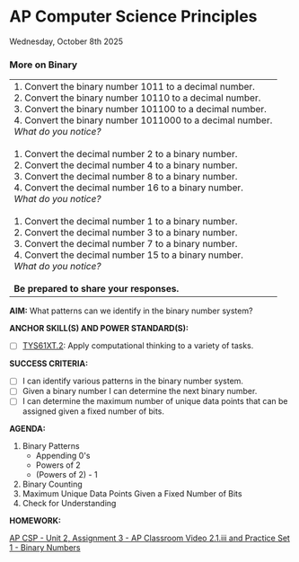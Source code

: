 # AP Computer Science Principles
Wednesday, October 8th 2025

### More on Binary

<table>
  <tr>
    <td>
      1. Convert the binary number 1011 to a decimal number.<br>
      2. Convert the binary number 10110 to a decimal number.<br>
      3. Convert the binary number 101100 to a decimal number.<br>
      4. Convert the binary number 1011000 to a decimal number.<br>
      <i>What do you notice?</i><br><br>
      1. Convert the decimal number 2 to a binary number.<br>
      2. Convert the decimal number 4 to a binary number.<br>
      3. Convert the decimal number 8 to a binary number.<br>
      4. Convert the decimal number 16 to a binary number.<br>
      <i>What do you notice?</i><br><br>
      1. Convert the decimal number 1 to a binary number.<br>
      2. Convert the decimal number 3 to a binary number.<br>
      3. Convert the decimal number 7 to a binary number.<br>
      4. Convert the decimal number 15 to a binary number.<br>
      <i>What do you notice?</i><br><br>
      <b>Be prepared to share your responses.</b>
   </td>
  </tr>
</table>

**AIM:** What patterns can we identify in the binary number system?

**ANCHOR SKILL(S) AND POWER STANDARD(S):** 

- [ ] <ins>TYS61XT.2</ins>: Apply computational thinking to a variety of tasks.
 
**SUCCESS CRITERIA:**
- [ ] I can identify various patterns in the binary number system.
- [ ] Given a binary number I can determine the next binary number.
- [ ] I can determine the maximum number of unique data points that can be assigned given a fixed number of bits.

**AGENDA:**

1. Binary Patterns
     * Appending 0's
     * Powers of 2 
     * (Powers of 2) - 1 
2. Binary Counting
3. Maximum Unique Data Points Given a Fixed Number of Bits
5. Check for Understanding

**HOMEWORK:** 

[AP CSP - Unit 2, Assignment 3 - AP Classroom Video 2.1.iii and Practice Set 1 - Binary Numbers](https://github.com/MrJSwotinsky/AP_Computer_Science_Principles_2025_2026/blob/main/Unit_2_Digital_Information/Assignments/Assignment_03_AP_Classroom_Video2.1iii_and_Practice_Set_1.md)
